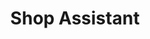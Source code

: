 ---
title: Shop Assistant
role: Shop Assistant
organization:
 id: karena
 name: Karena Zoo, Lek & Hobby
start_date: 1986-08-01
end_date: 1986-12-31
---